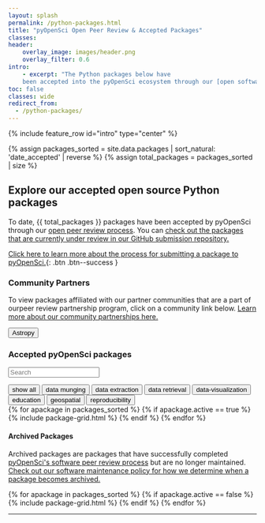 ```yaml
---
layout: splash
permalink: /python-packages.html
title: "pyOpenSci Open Peer Review & Accepted Packages"
classes:
header:
    overlay_image: images/header.png
    overlay_filter: 0.6
intro:
    - excerpt: "The Python packages below have
    been accepted into the pyOpenSci ecosystem through our [open software peer review process](/about-peer-review/)."
toc: false
classes: wide
redirect_from:
  - /python-packages/
---
```


{% include feature_row id="intro" type="center" %}

{% assign packages_sorted = site.data.packages | sort_natural: 'date_accepted' | reverse %}
{% assign total_packages = packages_sorted | size %}

## Explore our accepted open source Python packages

To date, {{ total_packages }} packages have been accepted by pyOpenSci through our [open peer review process](https://www.pyopensci.org/about-peer-review/index.html). You can [check out the packages that are currently under review in our GitHub submission repository.](https://github.com/pyOpenSci/software-submission/issues)

[Click here to learn more about the process for submitting a package to pyOpenSci.](https://www.pyopensci.org/software-peer-review/how-to/author-guide.html){: .btn  .btn--success }

### Community Partners

To view packages affiliated with our partner communities that are a part of ourpeer review partnership program, click on a community link below. [Learn more about our community partnerships here.](/partners.html)

<a href="/communities/astropy.html"><button class="button community">Astropy</button></a>

### Accepted pyOpenSci packages

<p><input type="text" id="quicksearch" placeholder="Search" /></p>

<div id="filters" class="button-group">
  <button class="button is-checked" data-filter="*">show all</button>
  <button class="button" data-filter=".data-munging, .data-processing-munging">data munging</button>
  <button class="button" data-filter=".data-extraction">data extraction</button>
  <button class="button" data-filter=".data-retrieval">data retrieval</button>
  <button class="button" data-filter=".data-visualization">data-visualization</button>
  <button class="button" data-filter=".education">education</button>
  <button class="button" data-filter=".geospatial">geospatial</button>
  <button class="button" data-filter=".reproducibility">reproducibility</button>
</div>

<!-- Active Packages -->
<div class="grid-isotope">
{% for apackage in packages_sorted %}
  {% if apackage.active == true %}
    {% include package-grid.html %}
  {% endif %}
{% endfor %}
</div>

#### Archived Packages

Archived packages are packages that have successfully completed [pyOpenSci's software peer review process](https://www.pyopensci.org/about-peer-review/index.html) but are no longer maintained. [Check out our software maintenance policy for how we determine when a package becomes archived.](https://www.pyopensci.org/software-peer-review/our-process/policies.html#package-maintenance-and-maintainer-responsiveness)

<!-- Archived Packages -->
<div class="grid-isotope">
{% for apackage in packages_sorted %}
  {% if apackage.active == false %}
    {% include package-grid.html %}
  {% endif %}
{% endfor %}
</div>

<hr style="clear:both;">
<br clear="both">
